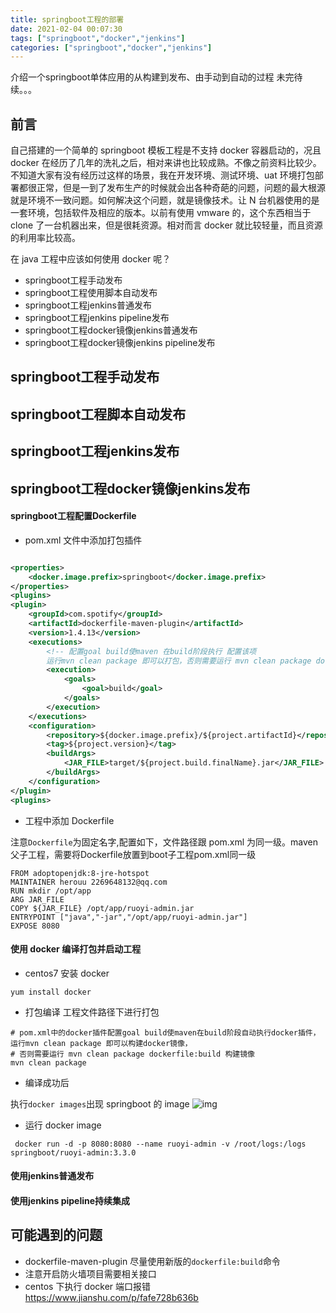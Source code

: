 ```yaml
---
title: springboot工程的部署 
date: 2021-02-04 00:07:30 
tags: ["springboot","docker","jenkins"]
categories: ["springboot","docker","jenkins"]
---
```

介绍一个springboot单体应用的从构建到发布、由手动到自动的过程  未完待续。。。
<!--more-->
## 前言
自己搭建的一个简单的 springboot 模板工程是不支持 docker 容器启动的，况且 docker 在经历了几年的洗礼之后，相对来讲也比较成熟。不像之前资料比较少。不知道大家有没有经历过这样的场景，我在开发环境、测试环境、uat
环境打包部署都很正常，但是一到了发布生产的时候就会出各种奇葩的问题，问题的最大根源就是环境不一致问题。如何解决这个问题，就是镜像技术。让 N 台机器使用的是一套环境，包括软件及相应的版本。以前有使用 vmware 的，这个东西相当于
clone 了一台机器出来，但是很耗资源。相对而言 docker 就比较轻量，而且资源的利用率比较高。 

在 java 工程中应该如何使用 docker 呢？
* springboot工程手动发布
* springboot工程使用脚本自动发布
* springboot工程jenkins普通发布
* springboot工程jenkins pipeline发布
* springboot工程docker镜像jenkins普通发布
* springboot工程docker镜像jenkins pipeline发布

## springboot工程手动发布

## springboot工程脚本自动发布

## springboot工程jenkins发布

## springboot工程docker镜像jenkins发布
#### springboot工程配置Dockerfile
* pom.xml 文件中添加打包插件
```xml

<properties>
    <docker.image.prefix>springboot</docker.image.prefix>
</properties>
<plugins>
<plugin>
    <groupId>com.spotify</groupId>
    <artifactId>dockerfile-maven-plugin</artifactId>
    <version>1.4.13</version>
    <executions>
        <!-- 配置goal build使maven 在build阶段执行 配置该项 
        运行mvn clean package 即可以打包，否则需要运行 mvn clean package dockerfile:build -->
        <execution>
            <goals>
                <goal>build</goal>
            </goals>
        </execution>
    </executions>
    <configuration>
        <repository>${docker.image.prefix}/${project.artifactId}</repository>
        <tag>${project.version}</tag>
        <buildArgs>
            <JAR_FILE>target/${project.build.finalName}.jar</JAR_FILE>
        </buildArgs>
    </configuration>
</plugin>
<plugins>
```
* 工程中添加 Dockerfile

注意`Dockerfile`为固定名字,配置如下，文件路径跟 pom.xml 为同一级。maven父子工程，需要将Dockerfile放置到boot子工程pom.xml同一级

```
FROM adoptopenjdk:8-jre-hotspot
MAINTAINER herouu 2269648132@qq.com
RUN mkdir /opt/app
ARG JAR_FILE
COPY ${JAR_FILE} /opt/app/ruoyi-admin.jar
ENTRYPOINT ["java","-jar","/opt/app/ruoyi-admin.jar"]
EXPOSE 8080

```

#### 使用 docker 编译打包并启动工程

- centos7 安装 docker

```shell
yum install docker
```

- 打包编译 工程文件路径下进行打包

```shell
# pom.xml中的docker插件配置goal build使maven在build阶段自动执行docker插件，运行mvn clean package 即可以构建docker镜像，
# 否则需要运行 mvn clean package dockerfile:build 构建镜像
mvn clean package
```

- 编译成功后

执行`docker images`出现 springboot 的 image
![img](https://bj.bcebos.com/v1/alertcode-blog/spring_boot工程在docker容器中启动/springboot-docker.png)

- 运行 docker image

```
 docker run -d -p 8080:8080 --name ruoyi-admin -v /root/logs:/logs springboot/ruoyi-admin:3.3.0

```

#### 使用jenkins普通发布

#### 使用jenkins pipeline持续集成





## 可能遇到的问题

- dockerfile-maven-plugin 尽量使用新版的`dockerfile:build`命令
- 注意开启防火墙项目需要相关接口
- centos 下执行 docker 端口报错
  https://www.jianshu.com/p/fafe728b636b
